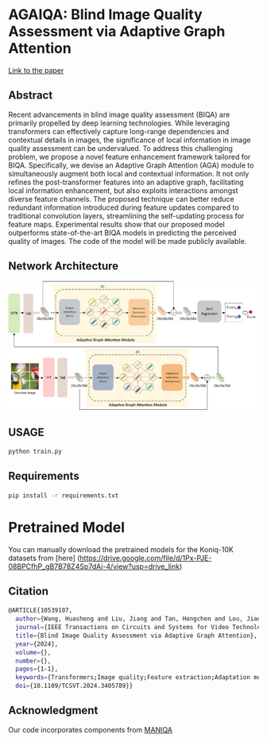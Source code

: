# AGAIQA: Blind Image Quality Assessment via Adaptive Graph Attention

[Link to the paper](https://ieeexplore.ieee.org/document/10539107)

## Abstract
Recent advancements in blind image quality assessment (BIQA) are primarily propelled by deep learning technologies. While leveraging transformers can effectively capture long-range dependencies and contextual details in images, the significance of local information in image quality assessment can be undervalued. To address this challenging problem, we propose a novel feature enhancement framework tailored for BIQA. Specifically, we devise an Adaptive Graph Attention (AGA) module to simultaneously augment both local and contextual information. It not only refines the post-transformer features into an adaptive graph, facilitating local information enhancement, but also exploits interactions amongst diverse feature channels. The proposed technique can better reduce redundant information introduced during feature updates compared to traditional convolution layers, streamlining the self-updating process for feature maps. Experimental results show that our proposed model outperforms state-of-the-art BIQA models in predicting the perceived quality of images. The code of the model will be made publicly available.

## Network Architecture
![Network Architecture](./network/network.jpg)

## **USAGE**
```sh
python train.py
```

## **Requirements**
```sh
pip install -r requirements.txt
```
# Pretrained Model
You can manually download the pretrained models for the Koniq-10K datasets from [here] (https://drive.google.com/file/d/1Px-PJE-08BPCfhP_gB7B78Z4Sp7dAi-4/view?usp=drive_link)


## **Citation**
```sh
@ARTICLE{10539107,
  author={Wang, Huasheng and Liu, Jiang and Tan, Hongchen and Lou, Jianxun and Liu, Xiaochang and Zhou, Wei and Liu, Hantao},
  journal={IEEE Transactions on Circuits and Systems for Video Technology}, 
  title={Blind Image Quality Assessment via Adaptive Graph Attention}, 
  year={2024},
  volume={},
  number={},
  pages={1-1},
  keywords={Transformers;Image quality;Feature extraction;Adaptation models;Predictive models;Deep learning;Task analysis;Image quality assessment;no-reference;graph;convolutional neural networks;deep learning},
  doi={10.1109/TCSVT.2024.3405789}}
```

## **Acknowledgment**
Our code incorporates components from [MANIQA](https://ieeexplore.ieee.org/document/10539107)
